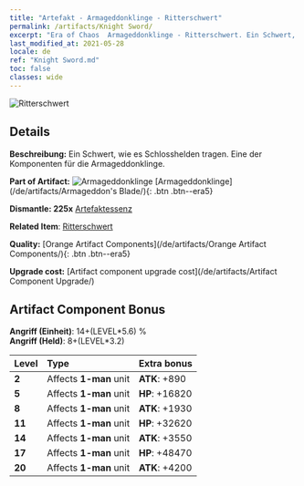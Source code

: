 ```yaml
---
title: "Artefakt - Armageddonklinge - Ritterschwert"
permalink: /artifacts/Knight Sword/
excerpt: "Era of Chaos  Armageddonklinge - Ritterschwert. Ein Schwert, wie es Schlosshelden tragen. Eine der Komponenten für die Armageddonklinge."
last_modified_at: 2021-05-28
locale: de
ref: "Knight Sword.md"
toc: false
classes: wide
---
```


 ![Ritterschwert](/images/t/artifact_40441.png)



## Details

 **Beschreibung:** Ein Schwert, wie es Schlosshelden tragen. Eine der Komponenten für die Armageddonklinge.

 **Part of Artifact:** ![Armageddonklinge](/images/t/icon_artifact_44.png) [Armageddonklinge](/de/artifacts/Armageddon's Blade/){: .btn .btn--era5}

 **Dismantle: 225x** [Artefaktessenz](/ItemsDE/con_905/)

 **Related Item**: [Ritterschwert](/ItemsDE/art_166/)

 **Quality:** [Orange Artifact Components](/de/artifacts/Orange Artifact Components/){: .btn .btn--era5}

 **Upgrade cost:** [Artifact component upgrade cost](/de/artifacts/Artifact Component Upgrade/)

## Artifact Component Bonus

  **Angriff (Einheit)**: 14+(LEVEL\*5.6) %<br/>**Angriff (Held)**: 8+(LEVEL\*3.2)

  |  Level  | Type |    Extra bonus  | 
  |:--------|:-----|:----------------| 
  | **2** | Affects **1-man** unit | **ATK**: +890 | 
  | **5** | Affects **1-man** unit | **HP**: +16820 | 
  | **8** | Affects **1-man** unit | **ATK**: +1930 | 
  | **11** | Affects **1-man** unit | **HP**: +32620 | 
  | **14** | Affects **1-man** unit | **ATK**: +3550 | 
  | **17** | Affects **1-man** unit | **HP**: +48470 | 
  | **20** | Affects **1-man** unit | **ATK**: +4200 | 

